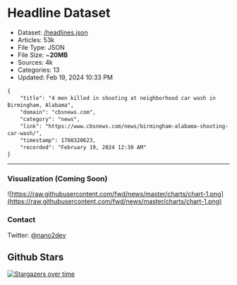# Headline Dataset

- Dataset: [/headlines.json](https://raw.githubusercontent.com/fwd/news/master/headlines.json) 
- Articles: 53k
- File Type: JSON
- File Size: ~**20MB**
- Sources: 4k
- Categories: 13
- Updated: Feb 19, 2024 10:33 PM

```
{
    "title": "4 men killed in shooting at neighborhood car wash in Birmingham, Alabama",
    "domain": "cbsnews.com",
    "category": "news",
    "link": "https://www.cbsnews.com/news/birmingham-alabama-shooting-car-wash/",
    "timestamp": 1708320623,
    "recorded": "February 19, 2024 12:30 AM"
}
```

---

### Visualization (Coming Soon)

![https://raw.githubusercontent.com/fwd/news/master/charts/chart-1.png](https://raw.githubusercontent.com/fwd/news/master/charts/chart-1.png)

### Contact 

Twitter: [@nano2dev](https://twitter.com/nano2dev)

## Github Stars

[![Stargazers over time](https://starchart.cc/fwd/news.svg)](https://starchart.cc/fwd/news)
